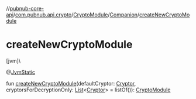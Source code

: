 //[pubnub-core-api](../../../../index.md)/[com.pubnub.api.crypto](../../index.md)/[CryptoModule](../index.md)/[Companion](index.md)/[createNewCryptoModule](create-new-crypto-module.md)

# createNewCryptoModule

[jvm]\

@[JvmStatic](https://kotlinlang.org/api/latest/jvm/stdlib/kotlin.jvm/-jvm-static/index.html)

fun [createNewCryptoModule](create-new-crypto-module.md)(defaultCryptor: [Cryptor](../../../com.pubnub.api.crypto.cryptor/-cryptor/index.md), cryptorsForDecryptionOnly: [List](https://kotlinlang.org/api/latest/jvm/stdlib/kotlin.collections/-list/index.html)&lt;[Cryptor](../../../com.pubnub.api.crypto.cryptor/-cryptor/index.md)&gt; = listOf()): [CryptoModule](../index.md)
